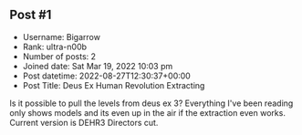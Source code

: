 ## Post #1
- Username: Bigarrow
- Rank: ultra-n00b
- Number of posts: 2
- Joined date: Sat Mar 19, 2022 10:03 pm
- Post datetime: 2022-08-27T12:30:37+00:00
- Post Title: Deus Ex Human Revolution Extracting

Is it possible to pull the levels from deus ex 3? Everything I've been reading only shows models and its even up in the air if the extraction even works. Current version is DEHR3 Directors cut.
